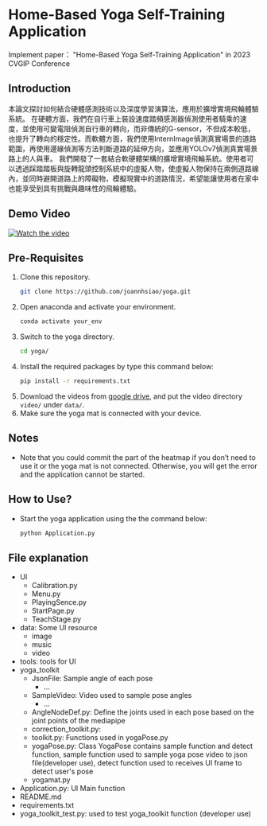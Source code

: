 # Home-Based Yoga Self-Training Application

Implement paper： "Home-Based Yoga Self-Training Application" in 2023 CVGIP Conference

## Introduction
本論文探討如何結合硬體感測技術以及深度學習演算法，應用於擴增實境飛輪體驗系統。
在硬體方面，我們在自行車上裝設速度踏頻感測器偵測使用者騎乘的速度，並使用可變電阻偵測自行車的轉向，而非傳統的G-sensor，不但成本較低，也提升了轉向的穩定性。而軟體方面，我們使用InternImage偵測真實場景的道路範圍，再使用邊緣偵測等方法判斷道路的延伸方向，並應用YOLOv7偵測真實場景路上的人與車。
我們開發了一套結合軟硬體架構的擴增實境飛輪系統。使用者可以透過踩踏踏板與旋轉龍頭控制系統中的虛擬人物，使虛擬人物保持在兩側道路線內，並同時避開道路上的障礙物，模擬現實中的道路情況，希望能讓使用者在家中也能享受到具有挑戰與趣味性的飛輪體驗。


## Demo Video
[![Watch the video](https://i9.ytimg.com/vi_webp/bue8EUY3Pno/mq2.webp?sqp=CODT7L0G-oaymwEmCMACELQB8quKqQMa8AEB-AH-CYAC0AWKAgwIABABGH8gEygTMA8=&rs=AOn4CLCrhWVEGtCk_aU3jZ1hgy20Cou6SQ)](https://youtu.be/bue8EUY3Pno)

## Pre-Requisites
1. Clone this repository.
	```bash
	git clone https://github.com/joannhsiao/yoga.git
	```
2. Open anaconda and activate your environment.
	```bash
	conda activate your_env
	```
3. Switch to the yoga directory.
	```bash
	cd yoga/
	```
4. Install the required packages by type this command below:
	```bash
	pip install -r requirements.txt
	```
5. Download the videos from [google drive](https://drive.google.com/drive/folders/1noSRIhCsv7EMgpzv8V5nwREaCGVpt6FW?usp=drive_link), and put the video directory `video/` under `data/`.
6. Make sure the yoga mat is connected with your device.

## Notes
- Note that you could commit the part of the heatmap if you don’t need to use it or the yoga mat is not connected. Otherwise, you will get the error and the application cannot be started.

## How to Use?
- Start the yoga application using the the command below: 
	```bash
	python Application.py
	```
## File explanation
- UI
	- Calibration.py
	- Menu.py
	- PlayingSence.py
	- StartPage.py
	- TeachStage.py
- data: Some UI resource
	- image
	- music
	- video
- tools: tools for UI
- yoga_toolkit
	- JsonFile: Sample angle of each pose
		- ...
	- SampleVideo: Video used to sample pose angles
		- ...
	- AngleNodeDef.py: Define the joints used in each pose based on the joint points of the mediapipe
	- correction_toolkit.py: 
	- toolkit.py: Functions used in yogaPose.py
	- yogaPose.py: Class YogaPose contains sample function and detect function, sample function used to sample yoga pose video to json file(developer use), detect function used to receives UI frame to detect user's pose
	- yogamat.py
- Application.py: UI Main function
- README.md
- requirements.txt
- yoga_toolkit_test.py: used to test yoga_toolkit function (developer use)
